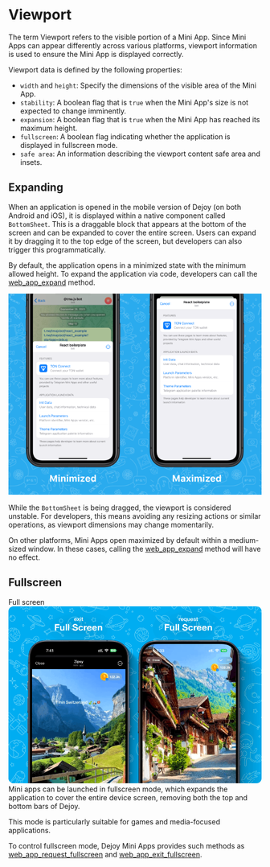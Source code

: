 # Viewport

The term Viewport refers to the visible portion of a Mini App. Since Mini Apps can appear differently across various platforms, viewport information is used to ensure the Mini App is displayed correctly.

Viewport data is defined by the following properties:

- ```width``` and ```height```: Specify the dimensions of the visible area of the Mini App.
- ```stability```: A boolean flag that is ```true``` when the Mini App's size is not expected to change imminently.
- ```expansion```: A boolean flag that is ```true``` when the Mini App has reached its maximum height.
- ```fullscreen```: A boolean flag indicating whether the application is displayed in fullscreen mode.
- ```safe area```: An information describing the viewport content safe area and insets.


## Expanding
When an application is opened in the mobile version of Dejoy (on both Android and iOS), it is displayed within a native component called ```BottomSheet```. This is a draggable block that appears at the bottom of the screen and can be expanded to cover the entire screen. Users can expand it by dragging it to the top edge of the screen, but developers can also trigger this programmatically.

By default, the application opens in a minimized state with the minimum allowed height. To expand the application via code, developers can call the [web_app_expand](../apps-communication/methods.md#web_app_expand) method.

![expansion](./expansion.png)

While the ```BottomSheet``` is being dragged, the viewport is considered unstable. For developers, this means avoiding any resizing actions or similar operations, as viewport dimensions may change momentarily.

On other platforms, Mini Apps open maximized by default within a medium-sized window. In these cases, calling the [web_app_expand](../apps-communication/methods.md#web_app_expand) method will have no effect.

## Fullscreen
Full screen
![full-screen](./full-screen.png)
Mini apps can be launched in fullscreen mode, which expands the application to cover the entire device screen, removing both the top and bottom bars of Dejoy.

This mode is particularly suitable for games and media-focused applications.

To control fullscreen mode, Dejoy Mini Apps provides such methods as [web_app_request_fullscreen](../apps-communication/methods.md#web_app_request_fullscreen) and [web_app_exit_fullscreen](../apps-communication/methods.md#web_app_exit_fullscreen).